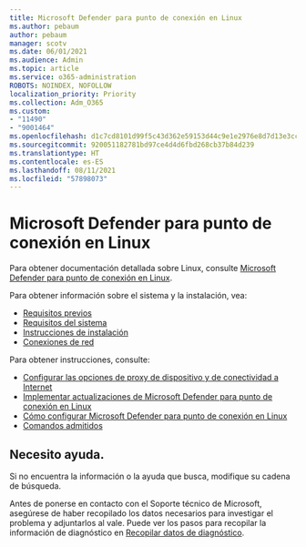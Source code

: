 ```yaml
---
title: Microsoft Defender para punto de conexión en Linux
ms.author: pebaum
author: pebaum
manager: scotv
ms.date: 06/01/2021
ms.audience: Admin
ms.topic: article
ms.service: o365-administration
ROBOTS: NOINDEX, NOFOLLOW
localization_priority: Priority
ms.collection: Adm_O365
ms.custom:
- "11490"
- "9001464"
ms.openlocfilehash: d1c7cd8101d99f5c43d362e59153d44c9e1e2976e8d7d13e3cccd28d9c31677c
ms.sourcegitcommit: 920051182781bd97ce4d4d6fbd268cb37b84d239
ms.translationtype: HT
ms.contentlocale: es-ES
ms.lasthandoff: 08/11/2021
ms.locfileid: "57898073"
---
```

# <a name="microsoft-defender-for-endpoint-on-linux"></a>Microsoft Defender para punto de conexión en Linux

Para obtener documentación detallada sobre Linux, consulte [Microsoft Defender para punto de conexión en Linux](https://docs.microsoft.com/microsoft-365/security/defender-endpoint/microsoft-defender-endpoint-linux).

Para obtener información sobre el sistema y la instalación, vea:

- [Requisitos previos](https://docs.microsoft.com/microsoft-365/security/defender-endpoint/microsoft-defender-endpoint-linux#prerequisites)
- [Requisitos del sistema](https://docs.microsoft.com/microsoft-365/security/defender-endpoint/microsoft-defender-endpoint-linux#system-requirements)
- [Instrucciones de instalación](https://docs.microsoft.com/microsoft-365/security/defender-endpoint/microsoft-defender-endpoint-linux#installation-instructions)
- [Conexiones de red](https://docs.microsoft.com/microsoft-365/security/defender-endpoint/microsoft-defender-endpoint-linux#network-connections)

Para obtener instrucciones, consulte:

- [Configurar las opciones de proxy de dispositivo y de conectividad a Internet](https://docs.microsoft.com/microsoft-365/security/defender-endpoint/configure-proxy-internet#enable-access-to-microsoft-defender-atp-service-urls-in-the-proxy-server)
- [Implementar actualizaciones de Microsoft Defender para punto de conexión en Linux](https://docs.microsoft.com/microsoft-365/security/defender-endpoint/linux-updates)
- [Cómo configurar Microsoft Defender para punto de conexión en Linux](https://docs.microsoft.com/microsoft-365/security/defender-endpoint/microsoft-defender-endpoint-linux#how-to-configure-microsoft-defender-for-endpoint-on-linux)
- [Comandos admitidos](https://docs.microsoft.com/microsoft-365/security/defender-endpoint/linux-resources#supported-commands)

## <a name="i-need-help"></a>Necesito ayuda.

Si no encuentra la información o la ayuda que busca, modifique su cadena de búsqueda.

Antes de ponerse en contacto con el Soporte técnico de Microsoft, asegúrese de haber recopilado los datos necesarios para investigar el problema y adjuntarlos al vale. Puede ver los pasos para recopilar la información de diagnóstico en [Recopilar datos de diagnóstico](https://docs.microsoft.com/microsoft-365/security/defender-endpoint/linux-resources#collect-diagnostic-information).